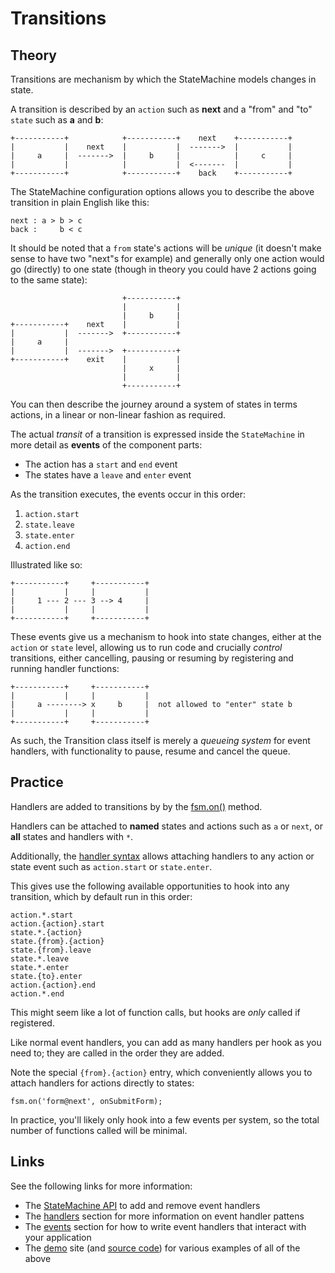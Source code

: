 # Transitions

## Theory

Transitions are mechanism by which the StateMachine models changes in state.

A transition is described by an `action` such as **next** and a "from" and "to" `state` such as **a** and **b**:


```
+-----------+            +-----------+    next    +-----------+ 
|           |    next    |           |  ------->  |           | 
|     a     |  ------->  |     b     |            |     c     | 
|           |            |           |  <-------  |           | 
+-----------+            +-----------+    back    +-----------+ 
```

The StateMachine configuration options allows you to describe the above transition in plain English like this:

```
next : a > b > c
back :     b < c
```

It should be noted that a `from` state's actions will be *unique* (it doesn't make sense to have two "next"s for example) and generally only one action would go (directly) to one state (though in theory you could have 2 actions going to the same state):

```
                         +-----------+
                         |           |
                         |     b     |
+-----------+    next    |           | 
|           |  ------->  +-----------+ 
|     a     |             
|           |  ------->  +-----------+ 
+-----------+    exit    |           |
                         |     x     |
                         |           |
                         +-----------+
```

You can then describe the journey around a system of states in terms actions, in a linear or non-linear fashion as required.

The actual *transit* of a transition is expressed inside the `StateMachine` in more detail as **events** of the component parts:

- The action has a `start` and `end` event
- The states have a `leave` and `enter` event

As the transition executes, the events occur in this order:
 
1. `action.start` 
2. `state.leave` 
3. `state.enter` 
4. `action.end`

Illustrated like so:

    +-----------+     +-----------+
    |           |     |           |
    |     1 --- 2 --- 3 --> 4     |
    |           |     |           |
    +-----------+     +-----------+

These events give us a mechanism to hook into state changes, either at the `action` or `state` level, allowing us to run code and crucially *control* transitions, either cancelling, pausing or resuming by registering and running handler functions:

    +-----------+     +-----------+
    |           |     |           |
    |     a --------> x     b     |  not allowed to "enter" state b
    |           |     |           |
    +-----------+     +-----------+

As such, the Transition class itself is merely a *queueing system* for event handlers, with functionality to pause, resume and cancel the queue.


## Practice

Handlers are added to transitions by by the [fsm.on()](../api/statemachine.md#on) method.

Handlers can be attached to **named** states and actions such as `a` or `next`, or **all** states and handlers with `*`.
 
Additionally, the [handler syntax](../config/handlers.md) allows attaching handlers to any action or state event such as `action.start` or `state.enter`.


This gives use the following available opportunities to hook into any transition, which by default run in this order:

    action.*.start
    action.{action}.start
    state.*.{action}
    state.{from}.{action}
    state.{from}.leave
    state.*.leave
    state.*.enter
    state.{to}.enter
    action.{action}.end
    action.*.end

This might seem like a lot of function calls, but hooks are *only* called if registered.

Like normal event handlers, you can add as many handlers per hook as you need to; they are called in the order they are added.

Note the special `{from}.{action}` entry, which conveniently allows you to attach handlers for actions directly to states:

```
fsm.on('form@next', onSubmitForm);
```

In practice, you'll likely only hook into a few events per system, so the total number of functions called will be minimal.

## Links

See the following links for more information:

- The [StateMachine API](../api/statemachine.md) to add and remove event handlers
- The [handlers](../config/handlers.md) section for more information on event handler pattens 
- The [events](../api/events.md) section for how to write event handlers that interact with your application
- The [demo](http://statemachine.davestewart.io/html/api) site (and [source code](../demo)) for various examples of all of the above
